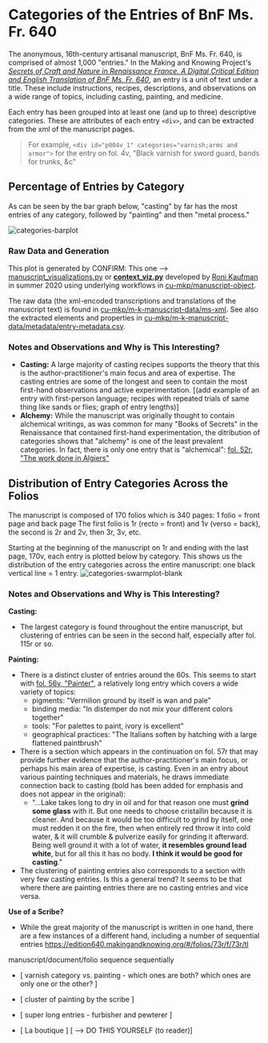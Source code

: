 # Categories of the Entries of BnF Ms. Fr. 640

The anonymous, 16th-century artisanal manuscript, BnF Ms. Fr. 640, is comprised of almost 1,000 "entries." In the Making and Knowing Project's [_Secrets of Craft and Nature
in Renaissance France. A Digital Critical Edition and English Translation of BnF Ms. Fr. 640_](https://edition640.makingandknowing.org/#/), an entry is a unit of text under a title. These include instructions, recipes, descriptions, and observations on a wide range of topics, including casting, painting, and medicine. 

Each entry has been grouped into at least one (and up to three) descriptive categories. These are attributes of each entry `<div>`, and can be extracted from the xml of the manuscript pages.
> For example, `<div id="p004v_1" categories="varnish;arms and armor">` for the entry on fol. 4v, "Black varnish for sword guard, bands for trunks, &c"

## Percentage of Entries by Category
As can be seen by the bar graph below, "casting" by far has the most entries of any category, followed by "painting" and then "metal process."

![categories-barplot](https://github.com/ronikaufman/manuscript-object/blob/context/manuscript_visualizations/barplots/categories_barplot.png?raw=true)

### Raw Data and Generation

This plot is generated by 
CONFIRM: This one --> [manuscript_visualizations.py](https://github.com/ronikaufman/manuscript-object/blob/context/manuscript_visualizations.py) or [**context_viz.py**](https://github.com/ronikaufman/manuscript-object/blob/context/context_viz.py) 
developed by [Roni Kaufman](https://github.com/ronikaufman) in summer 2020 using underlying workflows in [cu-mkp/manuscript-object](https://github.com/cu-mkp/manuscript-object).

The raw data (the xml-encoded transcriptions and translations of the manuscript text) is found in [cu-mkp/m-k-manuscript-data/ms-xml](https://github.com/cu-mkp/m-k-manuscript-data/tree/master/ms-xml). See also the extracted elements and properties in [cu-mkp/m-k-manuscript-data/metadata/entry-metadata.csv](https://github.com/cu-mkp/m-k-manuscript-data/blob/master/metadata/entry_metadata.csv).

### Notes and Observations and Why is This Interesting?

- **Casting:** A large majority of casting recipes supports the theory that this is the author-practitioner's main focus and area of expertise. The casting entries are some of the longest and seen to contain the most first-hand observations and active experimentation.
\[(add example of an entry with first-person language; recipes with repeated trials of same thing like sands or flies; graph of entry lengths)\]
- **Alchemy:** While the manuscript was originally thought to contain alchemical writings, as was common for many "Books of Secrets" in the Renaissance that contained first-hand experimentation, the ditribution of categories shows that "alchemy" is one of the least prevalent categories. In fact, there is only one entry that is "alchemical": [fol. 52r, "The work done in Algiers"](https://edition640.makingandknowing.org/#/folios/52r/f/52r/tl)

## Distribution of Entry Categories Across the Folios

The manuscript is composed of 170 folios which is 340 pages:
1 folio = front page and back page
The first folio is 1r (recto = front) and 1v (verso = back), the second is 2r and 2v, then 3r, 3v, etc.

Starting at the beginning of the manuscript on 1r and ending with the last page, 170v, each entry is plotted below by category. This shows us the distribution of the entry categories across the entire manuscript: one black vertical line = 1 entry.
![categories-swarmplot-blank](https://github.com/cu-mkp/manuscript-object/blob/master/sandbox/blank_swarmplot.png?raw=true)

### Notes and Observations and Why is This Interesting?

**Casting:**
- The largest category is found throughout the entire manuscript, but clustering of entries can be seen in the second half, especially after fol. 115r or so.

**Painting:**
- There is a distinct cluster of entries around the 60s. This seems to start with [fol. 56v, "Painter"](https://edition640.makingandknowing.org/#/folios/56v/f/56v/tl), a relatively long entry which covers a wide variety of topics:
     - pigments: "Vermilion ground by itself is wan and pale"
     - binding media: "In distemper do not mix your different colors together"
     - tools: "For palettes to paint, ivory is excellent"
     - geographical practices: "The Italians soften by hatching with a large flattened paintbrush"
- There is a section which appears in the continuation on fol. 57r that may provide further evidence that the author-practitioner's main focus, or perhaps his main area of expertise, is casting. Even in an entry about various painting techniques and materials, he draws immediate connection back to casting (bold has been added for emphasis and does not appear in the original):
     - "...Lake takes long to dry in oil and for that reason one must **grind some glass** with it. But one needs to choose cristallin because it is cleaner. And because it would be too difficult to grind by itself, one must redden it on the fire, then when entirely red throw it into cold water, & it will crumble & pulverize easily for grinding it afterward. Being well ground it with a lot of water, **it resembles ground lead white**, but for all this it has no body. **I think it would be good for casting**."
- The clustering of painting entries also corresponds to a section with very few casting entries. Is this a general trend? It seems to be that where there are painting entries there are no casting entries and vice versa. 

**Use of a Scribe?**
- While the great majority of the manuscript is written in one hand, there are a few instances of a different hand, including a number of sequential entries 
https://edition640.makingandknowing.org/#/folios/73r/f/73r/tl


manuscript/document/folio sequence
sequentially 

- \[ varnish category vs. painting - which ones are both? which ones are only one or the other? \]

- \[ cluster of painting by the scribe \]

- \[ super long entries - furbisher and pewterer \]

- \[ La boutique \]
\[ --> DO THIS YOURSELF (to reader)\]
